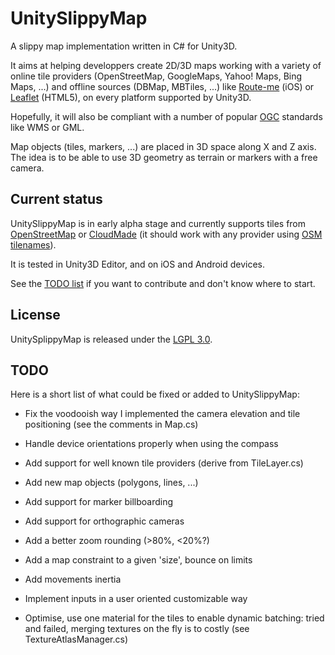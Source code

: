 UnitySlippyMap
==============

A slippy map implementation written in C# for Unity3D.

It aims at helping developpers create 2D/3D maps working with a variety of online tile providers (OpenStreetMap, GoogleMaps, Yahoo! Maps, Bing Maps, ...) and offline sources (DBMap, MBTiles, ...) like [Route-me](https://github.com/route-me/route-me) (iOS) or [Leaflet](http://leaflet.cloudmade.com/) (HTML5), on every platform supported by Unity3D.

Hopefully, it will also be compliant with a number of popular [OGC](http://www.opengeospatial.org/) standards like WMS or GML.

Map objects (tiles, markers, ...) are placed in 3D space along X and Z axis. The idea is to be able to use 3D geometry as terrain or markers with a free camera.

Current status
--------------

UnitySlippyMap is in early alpha stage and currently supports tiles from [OpenStreetMap](http://www.openstreetmap.org/) or [CloudMade](http://cloudmade.com/) (it should work with any provider using [OSM tilenames](http://wiki.openstreetmap.org/wiki/Slippy_map_tilenames)).

It is tested in Unity3D Editor, and on iOS and Android devices.

See the [TODO list](/jderrough/UnitySlippyMap#todo) if you want to contribute and don't know where to start.

License
-------

UnitySplippyMap is released under the [LGPL 3.0](http://www.gnu.org/licenses/lgpl.html).

TODO
----

Here is a short list of what could be fixed or added to UnitySlippyMap:

* Fix the voodooish way I implemented the camera elevation and tile positioning (see the comments in Map.cs)
* Handle device orientations properly when using the compass
* Add support for well known tile providers (derive from TileLayer.cs)
* Add new map objects (polygons, lines, ...)
* Add support for marker billboarding
* Add support for orthographic cameras
* Add a better zoom rounding (>80%, <20%?)
* Add a map constraint to a given 'size', bounce on limits
* Add movements inertia
* Implement inputs in a user oriented customizable way

* Optimise, use one material for the tiles to enable dynamic batching: tried and failed, merging textures on the fly is to costly (see TextureAtlasManager.cs)
